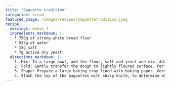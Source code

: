 ```yaml
---
title: "Baguette tradition"
categories: bread
featured_image: /images/recipes/baguettetradition.jpeg
recipe:
  servings: makes 4
  ingredients_markdown: |-
    * 750g of strong white bread flour
    * 525g of water
    * 15g salt
    * 7g active dry yeast
  directions_markdown: |-
    1. Mix: In a large bowl, add the flour, salt and yeast and mix. Add the water mix well. Knead in the bowl for 5-10 minutes - the dough will be quite liquid. Cover with a damp tea-towel and leave at room temperature for 20 minutes. 
    2. Fold: Gently transfer the dough to lightly floured surface. Perform a fold: lift and fold the dough three times on itself, trying to trap air inside. Cover and leave for 20 minutes. Repeat this process 2 more times, to make a total of 1 hour. Let the dough rest for 2 hours (or place in the fridge overnight).
    3. Shape: Prepare a large baking tray lined with baking paper. Gently divide the dough into 4 pieces, and shape into ball without releasing too much air. Leave the dough to rest for 10 minutes (or 40 minutes if refrigerated overnight). Slightly flatten the dough and fold in half. Fold it over again and give it a baguette shape (gently to keep the bubbles). Place on the tray, cover and leave to rise for 30 min. Preheat the oven to 220°C.
    4. Slash the top of the baguettes with sharp knife, to determine where the bread will open. Pour a glass of water in the bottom of the oven then bake for about 30 min.
---
```

